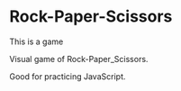 # Rock-Paper-Scissors
This is a game 

Visual game of Rock-Paper_Scissors.

Good for practicing JavaScript.
